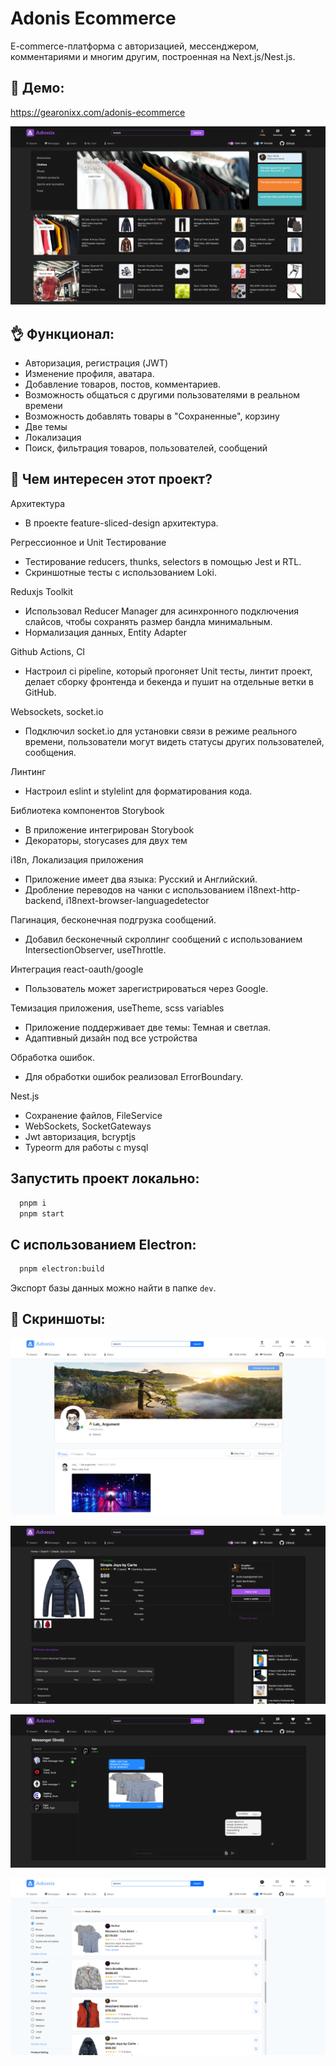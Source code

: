 # Adonis Ecommerce
E-commerce-платформа с авторизацией, мессенджером, комментариями и многим другим, 
построенная на Next.js/Nest.js. 
## 👋 Демо:
https://gearonixx.com/adonis-ecommerce

![](https://raw.githubusercontent.com/Gearonix/Adonis-Ecommerce/media/Screenshot_12.png)
## 👌 Функционал:
- Авторизация, регистрация (JWT)
- Изменение профиля, аватара.
- Добавление товаров, постов, комментариев.
- Возможность общаться с другими пользователями в реальном времени
- Возможность добавлять товары в "Сохраненные", корзину
- Две темы
- Локализация
- Поиск, фильтрация товаров, пользователей, сообщений



## 💫 Чем интересен этот проект?

Архитектура
- В проекте feature-sliced-design архитектура.

 Регрессионное и Unit Тестирование
- Тестирование reducers, thunks, selectors в помощью Jest и RTL.
- Скриншотные тесты с использованием Loki.

Reduxjs Toolkit
- Использовал Reducer Manager для асинхронного подключения слайсов,
  чтобы сохранять размер бандла минимальным.
- Нормализация данных, Entity Adapter

Github Actions, CI
- Настроил ci pipeline, который прогоняет Unit тесты, линтит проект,
  делает сборку фронтенда и бекенда и пушит на отдельные ветки в GitHub.

Websockets, socket.io
- Подключил socket.io для установки связи в режиме реального времени,
  пользователи могут видеть статусы других пользователей, сообщения.

Линтинг
- Настроил eslint и stylelint для форматирования кода.

Библиотека компонентов Storybook
- В приложение интегрирован Storybook
- Декораторы, storycases для двух тем

i18n, Локализация приложения
- Приложение имеет два языка: Русский и Английский.
- Дробление переводов на чанки с использованием i18next-http-backend, i18next-browser-languagedetector

Пагинация, бесконечная подгрузка сообщений.
- Добавил бесконечный скроллинг сообщений с использованием IntersectionObserver, useThrottle.

Интеграция react-oauth/google
- Пользователь может зарегистрироваться через Google.

Темизация приложения, useTheme, scss variables
- Приложение поддерживает две темы: Темная и светлая.
- Адаптивный дизайн под все устройства

Обработка ошибок.
- Для обработки ошибок реализовал ErrorBoundary.

Nest.js
- Сохранение файлов, FileService
- WebSockets, SocketGateways
- Jwt авторизация, bcryptjs
- Typeorm для работы с mysql

## Запустить проект локально:

```bash
  pnpm i
  pnpm start
```

## С использованием Electron:

```bash
  pnpm electron:build
```

Экспорт базы данных можно найти в папке `dev`.

## 🌟 Скриншоты: 

![](https://raw.githubusercontent.com/Gearonix/Adonis-Ecommerce/media/Screenshot_89.png)

![](https://raw.githubusercontent.com/Gearonix/Adonis-Ecommerce/media/Screenshot_6.png)

![](https://raw.githubusercontent.com/Gearonix/Adonis-Ecommerce/media/Screenshot_3.png)

![](https://raw.githubusercontent.com/Gearonix/Adonis-Ecommerce/media/Screenshot_8.png)



